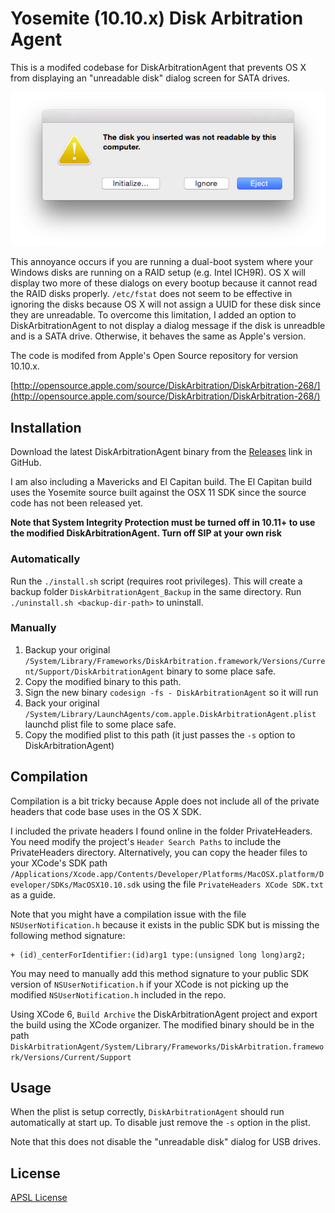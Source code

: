 # Yosemite (10.10.x) Disk Arbitration Agent

This is a modifed codebase for DiskArbitrationAgent that prevents OS X from displaying an "unreadable disk" dialog screen for SATA drives.

![unreadble disk dialog](https://raw.githubusercontent.com/jrnewell/disk-arbitration-agent/master/images/dialog.png)

This annoyance occurs if you are running a dual-boot system where your Windows disks are running on a RAID setup (e.g. Intel ICH9R).  OS X will display two more of these dialogs on every bootup because it cannot read the RAID disks properly.  ``/etc/fstat`` does not seem to be effective in ignoring the disks because OS X will not assign a UUID for these disk since they are unreadable.  To overcome this limitation, I added an option to DiskArbitrationAgent to not display a dialog message if the disk is unreadble and is a SATA drive.  Otherwise, it behaves the same as Apple's version.

The code is modifed from Apple's Open Source repository for version 10.10.x.

[http://opensource.apple.com/source/DiskArbitration/DiskArbitration-268/](http://opensource.apple.com/source/DiskArbitration/DiskArbitration-268/)

## Installation

Download the latest DiskArbitrationAgent binary from the [Releases](https://github.com/jrnewell/disk-arbitration-agent/releases/latest) link in GitHub.

I am also including a Mavericks and El Capitan build.  The El Capitan build uses the Yosemite source built against the OSX 11 SDK since the source code has not been released yet.

**Note that System Integrity Protection must be turned off in 10.11+ to use the modified DiskArbitrationAgent. Turn off SIP at your own risk**

### Automatically

Run the ``./install.sh`` script (requires root privileges).  This will create a backup folder ``DiskArbitrationAgent_Backup`` in the same directory.  Run ``./uninstall.sh <backup-dir-path>`` to uninstall.

### Manually

1. Backup your original ``/System/Library/Frameworks/DiskArbitration.framework/Versions/Current/Support/DiskArbitrationAgent`` binary to some place safe.
2. Copy the modified binary to this path.
3. Sign the new binary ``codesign -fs - DiskArbitrationAgent`` so it will run
4. Back your original ``/System/Library/LaunchAgents/com.apple.DiskArbitrationAgent.plist`` launchd plist file to some place safe.
5. Copy the modified plist to this path (it just passes the ``-s`` option to DiskArbitrationAgent)

## Compilation

Compilation is a bit tricky because Apple does not include all of the private headers that code base uses in the OS X SDK.

I included the private headers I found online in the folder PrivateHeaders.  You need modify the project's ``Header Search Paths`` to include the PrivateHeaders directory.  Alternatively, you can copy the header files to your XCode's SDK path ``/Applications/Xcode.app/Contents/Developer/Platforms/MacOSX.platform/Developer/SDKs/MacOSX10.10.sdk`` using the file ``PrivateHeaders XCode SDK.txt`` as a guide.

Note that you might have a compilation issue with the file ``NSUserNotification.h`` because it exists in the public SDK but is missing the following method signature:
```
+ (id)_centerForIdentifier:(id)arg1 type:(unsigned long long)arg2;
```
You may need to manually add this method signature to your public SDK version of ``NSUserNotification.h`` if your XCode is not picking up the modified ``NSUserNotification.h`` included in the repo.

Using XCode 6, ``Build Archive`` the DiskArbitrationAgent project and export the build using the XCode organizer.  The modified binary should be in the path ``DiskArbitrationAgent/System/Library/Frameworks/DiskArbitration.framework/Versions/Current/Support``

## Usage

When the plist is setup correctly, ``DiskArbitrationAgent`` should run automatically at start up.  To disable just remove the ``-s`` option in the plist.

Note that this does not disable the "unreadable disk" dialog for USB drives.

## License

[APSL License](http://www.opensource.apple.com/license/apsl/)